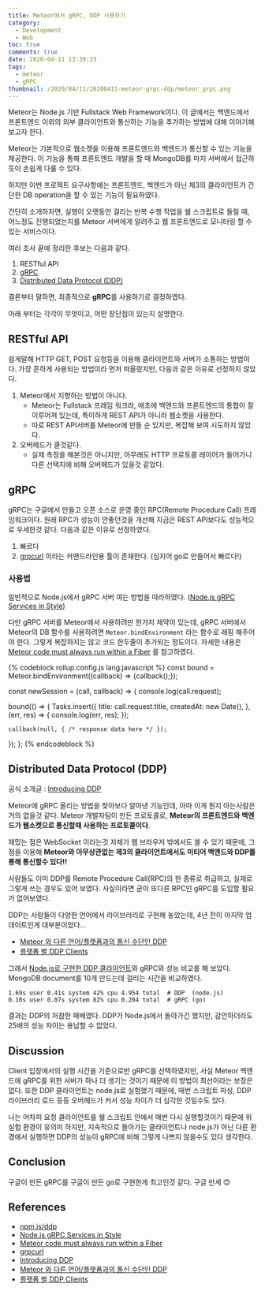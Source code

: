```yaml
---
title: Meteor에서 gRPC, DDP 사용하기
category:
  - Development
  - Web
toc: true
comments: true
date: 2020-04-11 13:39:33
tags: 
  - meteor
  - gRPC
thumbnail: /2020/04/11/20200411-meteor-grpc-ddp/meteor_grpc.png
---
```


Meteor는 Node.js 기반 Fullstack Web Framework이다. 이 글에서는 백엔드에서 프론트엔드 이외의 외부 클라이언트와 통신하는 기능을 추가하는 방법에 대해 이야기해 보고자 한다.

<!--More-->

Meteor는 기본적으로 웹소켓을 이용해 프론트엔드와 백엔드가 통신할 수 있는 기능을 제공한다. 이 기능을 통해 프론트엔드 개발을 할 때 MongoDB를 마지 서버에서 접근하듯이 손쉽게 다룰 수 있다.

하지만 이번 프로젝트 요구사항에는 프론트엔드, 백엔드가 아닌 제3의 클라이언트가 간단한 DB operation을 할 수 있는 기능이 필요하였다. 

간단히 소개하자면, 실행이 오랫동안 걸리는 반복 수행 작업을 쉘 스크립트로 돌릴 때, 어느정도 진행되었는지를 Meteor 서버에게 알려주고 웹 프론트엔드로 모니터링 할 수 있는 서비스이다.

여러 조사 끝에 정리한 후보는 다음과 같다.

1. RESTful API
2. [gRPC](https://grpc.io)
3. [Distributed Data Protocol (DDP)](https://blog.meteor.com/introducing-ddp-6b40c6aff27d)

결론부터 말하면, 최종적으로 **gRPC**를 사용하기로 결정하였다.

아래 부터는 각각이 무엇이고, 어떤 장단점이 있는지 설명한다.

## RESTful API

쉽게말해 HTTP GET, POST 요청등을 이용해 클라이언트와 서버가 소통하는 방법이다. 가장 흔하게 사용되는 방법이라 먼저 떠올랐지만, 다음과 같은 이유로 선정하지 않았다.

1. Meteor에서 지향하는 방법이 아니다.
   * Meteor는 Fullstack 프레임 워크라, 애초에 백엔드와 프론트엔드의 통합이 잘 이루어져 있는데, 특이하게 REST API가 아니라 웹소켓을 사용한다.
   * 따로 REST API서버를 Meteor에 만들 순 있지만, 복잡해 보여 시도하지 않았다.
2. 오버헤드가 클것같다.
   * 실제 측정을 해본것은 아니지만, 아무래도 HTTP 프로토콜 레이어가 들어가니 다른 선택지에 비해 오버헤드가 있을것 같았다.

## gRPC

gRPC는 구글에서 만들고 오픈 소스로 운영 중인 RPC(Remote Procedure Call) 프레임워크이다. 원래 RPC가 성능이 안좋던것을 개선해 지금은 REST API보다도 성능적으로 우세한것 같다.
다음과 같은 이유로 선정하였다.

1. 빠르다
2. [grpcurl](https://github.com/fullstorydev/grpcurl) 이라는 커맨드라인용 툴이 존재한다. (심지어 go로 만들어서 빠르다!)


### 사용법

일반적으로 Node.js에서 gRPC 서버 여는 방법을 따라하였다. ([Node.js gRPC Services in Style](https://medium.com/trabe/node-js-grpc-services-in-style-222389be991a))

다만 gRPC 서버를 Meteor에서 사용하려만 한가지 제약이 있는데, gRPC 서버에서 Meteor의 DB 함수를 사용하려면 `Meteor.bindEnvironment` 라는 함수로 래핑 해주어야 한다. 그렇게 복잡하지는 않고 코드 한두줄이 추가되는 정도이다. 자세한 내용은 [Meteor code must always run within a Fiber](https://forums.meteor.com/t/meteor-code-must-always-run-within-a-fiber-try-wrapping-callbacks-that-you-pass-to-non-meteor-libraries-with-meteor-bindenvironmen/40099) 를 참고하였다.

{% codeblock rollup.config.js lang:javascript %}
const bound = Meteor.bindEnvironment((callback) => {callback();});

const newSession = (call, callback) => {
  console.log(call.request);
  
  bound(() => {
    Tasks.insert({
      title: call.request.title,
      createdAt: new Date(),
    }, (err, res) => {
      console.log(err, res);
    });
    
    callback(null, { /* response data here */ });
  });
};
{% endcodeblock %}

## Distributed Data Protocol (DDP)

공식 소개글 : [Introducing DDP](https://blog.meteor.com/introducing-ddp-6b40c6aff27d)

Meteor에 gRPC 올리는 방법을 찾아보다 알아낸 기능인데, 아마 이게 뭔지 아는사람은 거의 없을것 같다. Meteor 개발자팀이 만든 프로토콜로, **Meteor의 프론트엔드와 백엔드가 웹소켓으로 통신할때 사용하는 프로토콜이다**. 

재밌는 점은 WebSocket 이라는것 자체가 웹 브라우저 밖에서도 쓸 수 있기 때문에, 그점을 이용해 **Meteor와 아무상관없는 제3의 클라이언트에서도 미티어 백엔드와 DDP를 통해 통신할수 있다!!**

사람들도 이미 DDP를 Remote Procedure Call(RPC)의 한 종류로 취급하고, 실제로 그렇게 쓰는 경우도 있어 보였다. 사실이라면 굳이 또다른 RPC인 gRPC를 도입할 필요가 없어보였다.

DDP는 사람들이 다양한 언어에서 라이브러리로 구현해 놓았는데, 4년 전이 마지막 업데이트인게 대부분이었다... 

* [Meteor 와 다른 언어/플랫폼과의 통신 수단인 DDP](http://spectrumdig.blogspot.com/2013/06/meteor-ddp.html)
* [플랫폼 별 DDP Clients](http://www.meteorpedia.com/read/DDP_Clients)

그래서 [Node.js로 구현한 DDP 클라이언트](https://gist.github.com/LunaTK/412b1b4071ab3d439285a789862a40cf)와 gRPC와 성능 비교를 해 보았다. MongoDB document를 10개 만드는데 걸리는 시간을 비교하였다.

```shell
1.69s user 0.41s system 42% cpu 4.954 total  # DDP  (node.js)
0.10s user 0.07s system 82% cpu 0.204 total  # gRPC (go)
```

결과는 DDP의 처참한 패배였다. DDP가 Node.js에서 돌아가긴 했지만, 감안하더라도 25배의 성능 차이는 용납할 수 없었다.

## Discussion

Client 입장에서의 실행 시간을 기준으로만 gRPC를 선택하였지만, 사실 Meteor 백엔드에 gRPC를 위한 서버가 하나 더 생기는 것이기 때문에 이 방법이 최선이라는 보장은 없다.
또한 DDP 클라이언트는 node.js로 실험했기 때문에, 매번 스크립트 파싱, DDP 라이브러리 로드 등등 오버헤드가 커서 성능 차이가 더 심각한 것일수도 있다.

나는 어차피 요청 클라이언트를 쉘 스크립트 안에서 매번 다시 실행할것이기 때문에 위 실험 환경이 유의미 하지만, 지속적으로 돌아가는 클라이언트나 node.js가 아닌 다른 환경에서 실행하면 DDP의 성능이 gRPC에 비해 그렇게 나쁘지 않을수도 있다 생각한다.

## Conclusion

구글이 만든 gRPC를 구글이 만든 go로 구현한게 최고인것 같다. 구글 만세 😊

## References
* [npm.js/ddp](https://www.npmjs.com/package/ddp)
* [Node.js gRPC Services in Style](https://medium.com/trabe/node-js-grpc-services-in-style-222389be991a)
* [Meteor code must always run within a Fiber](https://forums.meteor.com/t/meteor-code-must-always-run-within-a-fiber-try-wrapping-callbacks-that-you-pass-to-non-meteor-libraries-with-meteor-bindenvironmen/40099)
* [grpcurl](https://github.com/fullstorydev/grpcurl)
* [Introducing DDP](https://blog.meteor.com/introducing-ddp-6b40c6aff27d)
* [Meteor 와 다른 언어/플랫폼과의 통신 수단인 DDP](http://spectrumdig.blogspot.com/2013/06/meteor-ddp.html)
* [플랫폼 별 DDP Clients](http://www.meteorpedia.com/read/DDP_Clients)